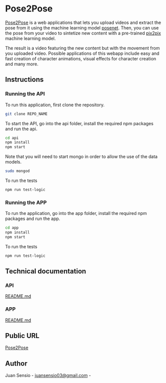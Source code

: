 # Pose2Pose

[Pose2Pose](link) is a web applications that lets you upload videos and extract the pose from it using the machine learning model [posenet](https://www.npmjs.com/package/@tensorflow-models/posenet). Then, you can use the pose from your video to sintetize new content with a pre-trained [pix2pix](https://github.com/affinelayer/pix2pix-tensorflow) machine learning model.

The result is a video featuring the new content but with the movement from you uploaded video. Possible applications of this webapp include easy and fast creation of character animations, visual effects for character creation and many more.

## Instructions

### Running the API

To run this application, first clone the repository.

```bash
git clone REPO_NAME
```

To start the API, go into the api folder, install the required npm packages and run the api.

```bash
cd api
npm install
npm start
```

Note that you will need to start mongo in order to allow the use of the data models.

```bash
sudo mongod
```

To run the tests

```bash
npm run test-logic
```

### Running the APP

To run the application, go into the app folder, install the required npm packages and run the app.

```bash
cd app
npm install
npm start
```

To run the tests

```bash
npm run test-logic
```

## Technical documentation

### API

[README.md](link)

### APP

[README.md](link)

## Public URL

[Pose2Pose](link)

## Author

Juan Sensio - juansensio03@gmail.com -